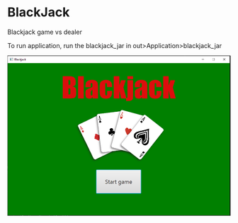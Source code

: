 # BlackJack
Blackjack game vs dealer

To run application, run the blackjack_jar in out>Application>blackjack_jar

![](Screenshots/ss1.PNG)
